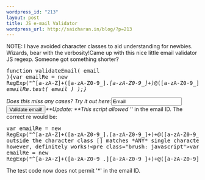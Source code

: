 ```yaml
--- 
wordpress_id: "213"
layout: post
title: JS e-mail Validator
wordpress_url: http://saicharan.in/blog/?p=213
---
```

NOTE: I have avoided character classes to aid understanding for newbies. Wizards, bear with the verbosity!Came up with this nice little email validator JS regexp. Someone got something shorter?<pre class="brush: javascript">function validateEmail( email ){var emailRe = new RegExp("^[a-zA-Z]+([a-zA-Z0-9_]*.[a-zA-Z0-9_]+)*@([a-zA-Z0-9_]+.[a-zA-Z0-9_]+)*$",'i');return( emailRe.test( email ) );}</pre>Does this miss any cases? Try it out here:<input id="email" value="Email" type="text" /> <button onclick="validateEmail( getElementById('email').value );return false;"> Validate email! </button><script type="text/javascript">    function validateEmail( email ){ var emailRe = new RegExp("^[a-zA-Z]+([a-zA-Z0-9_.][a-zA-Z0-9_]+)+@([a-zA-Z0-9]+([.a-zA-Z0-9_])+)$",'i'); alert( emailRe.test( email ) ? "Valid" : "Invalid email" ); } </script>**Update: **This script allowed '*' in the email ID. The correct re would be:<pre class="brush: javascript">var emailRe = new RegExp("^[a-zA-Z]+([a-zA-Z0-9_].[a-zA-Z0-9_]+)+@([a-zA-Z0-9_]+.[a-zA-Z0-9_]+)+$",'i');</pre>**Bug again!** The '.' character outside the character class [] matches *ANY* single character. This, however, definitely works!<pre class="brush: javascript">var emailRe = new RegExp("^[a-zA-Z]+([a-zA-Z0-9_.][a-zA-Z0-9_]+)+@([a-zA-Z0-9]+([.a-zA-Z0-9_])+)$".'i');</pre>The test code now does not permit '*' in the email ID.
